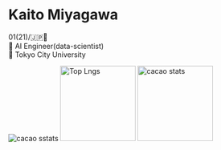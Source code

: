 # Kaito Miyagawa
01(21)/🇯🇵🎾  <br>
🏁 AI Engineer(data-scientist)  <br>
🏫 Tokyo City University  <br>
<p align="left">
  <img alt="cacao sstats" src="https://github-profile-summary-cards.vercel.app/api/cards/profile-details?username=cacaobucks&theme=dracula" />
  <img alt="Top Lngs" height="150px" src="https://github-readme-stats.vercel.app/api/top-langs/?username=cacaobucks&layout=compact&show_icons=true&theme=onedark" />
  <img alt="cacao stats" height="150px" src="https://github-readme-stats.vercel.app/api?username=cacaobucks&theme=onedark&show_icons=ture"/>
</p>
